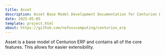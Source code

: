 ```yaml
---
title: Asset
description: Asset Base Model Development Documentation for Centurion ERP by No Fuss Computing
date: 2025-05-05
template: project.html
about: https://github.com/nofusscomputing/centurion_erp
---
```


Asset is a base model of Centurion ERP and contains all of the core features. This allows for easier extensibility. 
